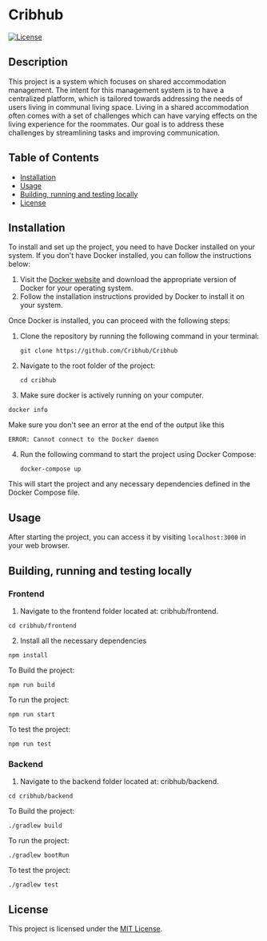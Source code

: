 # Cribhub

[![License](https://img.shields.io/badge/license-MIT-blue.svg)](LICENSE)

## Description

This project is a system which focuses on shared accommodation management. The intent for this management system is to have a centralized platform, which is tailored towards addressing the needs of users living in communal living space. Living in a shared accommodation often comes with a set of challenges which can have varying effects on the living experience for the roommates. Our goal is to address these challenges by streamlining tasks and improving communication.

## Table of Contents

- [Installation](#installation)
- [Usage](#usage)
- [Building, running and testing locally](#building-running-and-testing-locally)
- [License](#license)

## Installation

To install and set up the project, you need to have Docker installed on your system. If you don't have Docker installed, you can follow the instructions below:

1. Visit the [Docker website](https://www.docker.com/get-started) and download the appropriate version of Docker for your operating system.
2. Follow the installation instructions provided by Docker to install it on your system.

Once Docker is installed, you can proceed with the following steps:

1. Clone the repository by running the following command in your terminal:

   ```
   git clone https://github.com/Cribhub/Cribhub
   ```

2. Navigate to the root folder of the project:

   ```
   cd cribhub
   ```

3. Make sure docker is actively running on your computer.

```
docker info
```

Make sure you don't see an error at the end of the output like this

```
ERROR: Cannot connect to the Docker daemon
```

4. Run the following command to start the project using Docker Compose:
   ```
   docker-compose up
   ```

This will start the project and any necessary dependencies defined in the Docker Compose file.

## Usage

After starting the project, you can access it by visiting `localhost:3000` in your web browser.

## Building, running and testing locally

### Frontend

1. Navigate to the frontend folder located at: cribhub/frontend.

```
cd cribhub/frontend
```

2. Install all the necessary dependencies

```
npm install
```

To Build the project:

```
npm run build
```

To run the project:

```
npm run start
```

To test the project:

```
npm run test
```

### Backend

1. Navigate to the backend folder located at: cribhub/backend.

```
cd cribhub/backend
```

To Build the project:

```
./gradlew build
```

To run the project:

```
./gradlew bootRun
```

To test the project:

```
./gradlew test
```

## License

This project is licensed under the [MIT License](LICENSE).
